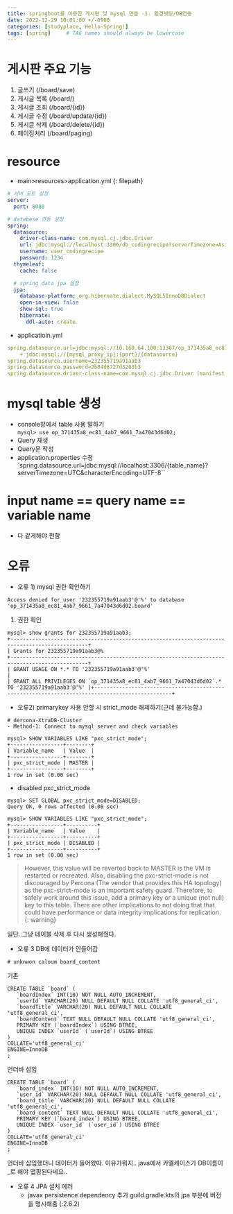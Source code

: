 ```yaml
---
title: springboot를 이용한 게시판 및 mysql 연동 -1. 환경셋팅/DB연동
date: 2022-12-29 10:01:00 +/-0900
categories: [studyplace, Hello-Spring!]
tags: [spring]     # TAG names should always be lowercase
---
```



# 게시판 주요 기능
1. 글쓰기 (/board/save)
2. 게시글 목록 (/board/)
3. 게시글 조회 (/board/{id})
4. 게시글 수정 (/board/update/{id})
5. 게시글 삭제 (/board/delete/{id})
5. 페이징처리 (/board/paging)

# resource
- main>resources>application.yml {: filepath}

```yml
# 서버 포트 설정
server:
  port: 8080

# database 연동 설정
spring:
  datasource:
    driver-class-name: com.mysql.cj.jdbc.Driver
    url: jdbc:mysql://localhost:3306/db_codingrecipe?serverTimezone=Asia/Seoul&characterEncoding=UTF-8
    username: user_codingrecipe
    password: 1234
  thymeleaf:
    cache: false

  # spring data jpa 설정
  jpa:
    database-platform: org.hibernate.dialect.MySQL5InnoDBDialect
    open-in-view: false
    show-sql: true
    hibernate:
      ddl-auto: create
```

- applicatioin.yml

```yml
spring.datasource.url=jdbc:mysql://10.160.64.100:13307/op_371435a8_ec81_4ab7_9661_7a47043d6d02
    + jdbc:mysql://{mysql_proxy_ip}:{port}/{datasource}
spring.datasource.username=232355719a91aab3
spring.datasource.password=2b84d6727d3203b3
spring.datasource.driver-class-name=com.mysql.cj.jdbc.Driver (manifest.yml 참조)
```

# mysql table 생성
- console창에서 table 사용 말하기  
    `mysql> use op_371435a8_ec81_4ab7_9661_7a47043d6d02;`
- Query 재생
- Query문 작성
- application.properties 수정
   `spring.datasource.url=jdbc:mysql://localhost:3306/{table_name}?serverTimezone=UTC&characterEncoding=UTF-8``

# input name == query name == variable name
- 다 같게해야 편함


# 오류


- 오류 1) mysql 권한 확인하기

```shell
Access denied for user '232355719a91aab3'@'%' to database 'op_371435a8_ec81_4ab7_9661_7a47043d6d02.board'
```

1) 권한 확인
```shell
mysql> show grants for 232355719a91aab3;
+-----------------------------------------------------------------------------------------------+
| Grants for 232355719a91aab3@%                                                               +-----------------------------------------------------------------------------------------------+
| GRANT USAGE ON *.* TO '232355719a91aab3'@'%'                                                  |
| GRANT ALL PRIVILEGES ON `op_371435a8_ec81_4ab7_9661_7a47043d6d02`.* TO '232355719a91aab3'@'%' |+-----------------------------------------------------------------------------------------------+
```

- 오류2) primarykey 사용 안할 시 strict_mode 해제하기(근데 불가능함.) 

```shell
# dercona-XtraDB-Cluster
- Method-1: Connect to mysql server and check variables
```

```shell
mysql> SHOW VARIABLES LIKE "pxc_strict_mode";
+-----------------+--------+
| Variable_name   | Value  |
+-----------------+--------+
| pxc_strict_mode | MASTER |
+-----------------+--------+
1 row in set (0.00 sec)
```

- disabled pxc_strict_mode
```shell
mysql> SET GLOBAL pxc_strict_mode=DISABLED;
Query OK, 0 rows affected (0.00 sec)

mysql> SHOW VARIABLES LIKE "pxc_strict_mode";
+-----------------+----------+
| Variable_name   | Value    |
+-----------------+----------+
| pxc_strict_mode | DISABLED |
+-----------------+----------+
1 row in set (0.00 sec)
```
> However, this value will be reverted back to MASTER is the VM is restarted or recreated. Also, disabling the pxc-strict-mode is not discouraged by Percona (The vendor that provides this HA topology) as the pxc-strict-mode is an important safety guard. Therefore, to safely work around this issue, add a primary key or a unique (not null) key to this table. There are other implications to not doing that that could have performance or data integrity implications for replication. {: warning}

일단..그냥 테이블 삭제 후 다시 생성해줬다.

- 오류 3 DB에 데이터가 안들어감

```shell
# unknwon caloum board_content
```

기존

```shell
CREATE TABLE `board` (
   `boardIndex` INT(10) NOT NULL AUTO_INCREMENT,
   `userId` VARCHAR(20) NULL DEFAULT NULL COLLATE 'utf8_general_ci',
   `boardTitle` VARCHAR(20) NULL DEFAULT NULL COLLATE 'utf8_general_ci',
   `boardContent` TEXT NULL DEFAULT NULL COLLATE 'utf8_general_ci',
   PRIMARY KEY (`boardIndex`) USING BTREE,
   UNIQUE INDEX `userId` (`userId`) USING BTREE
)
COLLATE='utf8_general_ci'
ENGINE=InnoDB
;
```

언더바 삽입
```shell
CREATE TABLE `board` (
   `board_index` INT(10) NOT NULL AUTO_INCREMENT,
   `user_id` VARCHAR(20) NULL DEFAULT NULL COLLATE 'utf8_general_ci',
   `board_title` VARCHAR(20) NULL DEFAULT NULL COLLATE 'utf8_general_ci',
   `board_content` TEXT NULL DEFAULT NULL COLLATE 'utf8_general_ci',
   PRIMARY KEY (`board_index`) USING BTREE,
   UNIQUE INDEX `user_id` (`user_id`) USING BTREE
)
COLLATE='utf8_general_ci'
ENGINE=InnoDB
;
```
언더바 삽입했더니 데이터가 들어왔따. 이유가뭐지.. java에서 카멜케이스가 DB이름이 _로 해야 맵핑된다네요..

- 오류 4 JPA 설치 에러 
  - javax persistence dependency 추가
  guild.gradle.kts의 jpa 부분에 버전을 명시해줌 (:2.6.2)